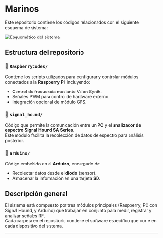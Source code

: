 # Marinos

Este repositorio contiene los códigos relacionados con el siguiente esquema de sistema:

![Esquemático del sistema](https://github.com/user-attachments/assets/c85c7ac7-c3b4-4ef7-afc6-ad6a7807dd6c)

## Estructura del repositorio

### 📁 `Raspberrycodes/`

Contiene los scripts utilizados para configurar y controlar módulos conectados a la **Raspberry Pi**, incluyendo:

- Control de frecuencia mediante Valon Synth.
- Señales PWM para control de hardware externo.
- Integración opcional de módulo GPS.

### 📁 `signal_hound/`

Código que permite la comunicación entre un **PC** y el **analizador de espectro Signal Hound SA Series**.  
Este módulo facilita la recolección de datos de espectro para análisis posterior.

### 📁 `arduino/`

Código embebido en el **Arduino**, encargado de:

- Recolectar datos desde el **diodo** (sensor).
- Almacenar la información en una tarjeta **SD**.

## Descripción general

El sistema está compuesto por tres módulos principales (Raspberry, PC con Signal Hound, y Arduino) que trabajan en conjunto para medir, registrar y analizar señales RF.  
Cada carpeta en el repositorio contiene el software específico que corre en cada dispositivo del sistema.

---
